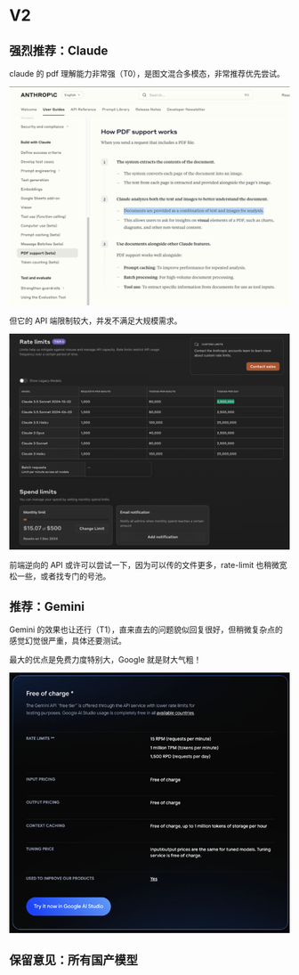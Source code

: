 # V2

## 强烈推荐：Claude

claude 的 pdf 理解能力非常强（T0），是图文混合多模态，非常推荐优先尝试。

![img.png](../../assets/claude-multimodel.png)

但它的 API 端限制较大，并发不满足大规模需求。

![img.png](../../assets/claude-api-rate-limit.png)

前端逆向的 API 或许可以尝试一下，因为可以传的文件更多，rate-limit 也稍微宽松一些，或者找专门的号池。

## 推荐：Gemini

Gemini 的效果也让还行（T1），直来直去的问题貌似回复很好，但稍微复杂点的感觉幻觉很严重，具体还要测试。

最大的优点是免费力度特别大，Google 就是财大气粗！

![img.png](../../assets/gemini-free-instruction.png)

## 保留意见：所有国产模型
